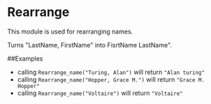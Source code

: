 Rearrange
========

This module is used for rearranging names.

Turns "LastName, FirstName" into FisrtName LastName".

##Examples

* calling `Rearrange_name("Turing, Alan")` will return `"Alan turing"`
* calling `Rearrange_name("Hopper, Grace M.")` will return `"Grace M. Hopper"`
* calling `Rearrange_name("Voltaire")` will return `"Voltaire"`
